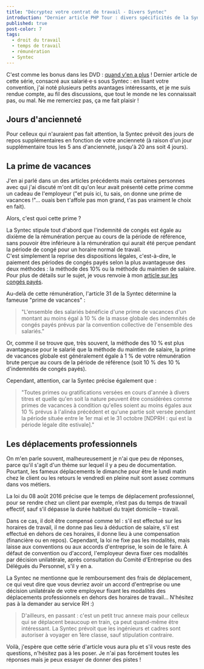```yaml
---
title: "Décryptez votre contrat de travail - Divers Syntec"
introduction: "Dernier article PHP Tour : divers spécificités de la Syntec"
published: true
post-color: 7
tags:
  - droit du travail
  - temps de travail
  - rémunération
  - Syntec
---
```


C'est comme les bonus dans les DVD : [quand y'en a plus](https://youtu.be/VHoT4N43jK8?t=183) ! Dernier article de cette série, consacré aux salarié·e·s sous Syntec : en lisant votre convention, j'ai noté plusieurs petits avantages intéressants, et je me suis rendue compte, au fil des discussions, que tout le monde ne les connaissait pas, ou mal. Ne me remerciez pas, ça me fait plaisir !

## Jours d'ancienneté

Pour celleux qui n'auraient pas fait attention, la Syntec prévoit des jours de repos supplémentaires en fonction de votre ancienneté (à raison d'un jour supplémentaire tous les 5 ans d'ancienneté, jusqu'à 20 ans soit 4 jours).

## La prime de vacances

J'en ai parlé dans un des articles précédents mais certaines personnes avec qui j'ai discuté m'ont dit qu'on leur avait présenté cette prime comme un cadeau de l'employeur ("et puis ici, tu sais, on donne une prime de vacances !"… ouais ben t'affole pas mon grand, t'as pas vraiment le choix en fait).

Alors, c'est quoi cette prime ?

La Syntec stipule tout d'abord que l'indemnité de congés est égale au dixième de la rémunération perçue au cours de la période de référence, sans pouvoir être inférieure à la rémunération qui aurait été perçue pendant la période de congé pour un horaire normal de travail.  
C'est simplement la reprise des dispositions légales, c'est-à-dire, le paiement des périodes de congés payés selon la plus avantageuse des deux méthodes : la méthode des 10% ou la méthode du maintien de salaire. Pour plus de détails sur le sujet, je vous renvoie à mon [article sur les congés payés](/2016/08/02/il-etait-une-fois-les-conges-payes.html#3-valorisation-des-congés-payés).

Au-delà de cette rémunération, l'article 31 de la Syntec détermine la fameuse "prime de vacances" :

> "L'ensemble des salariés bénéficie d'une prime de vacances d'un montant au moins égal à 10 % de la masse globale des indemnités de congés payés prévus par la convention collective de l'ensemble des salariés."

Or, comme il se trouve que, très souvent, la méthode des 10 % est plus avantageuse pour le salarié que la méthode du maintien de salaire, la prime de vacances globale est généralement égale à 1 % de votre rémunération brute perçue au cours de la période de référence (soit 10 % des 10 % d'indemnités de congés payés).

Cependant, attention, car la Syntec précise également que : 

> "Toutes primes ou gratifications versées en cours d'année à divers titres et quelle qu'en soit la nature peuvent être considérées comme primes de vacances à condition qu'elles soient au moins égales aux 10 % prévus à l'alinéa précédent et qu'une partie soit versée pendant la période située entre le 1er mai et le 31 octobre [NDPRH : qui est la période légale dite estivale]."

## Les déplacements professionnels

On m'en parle souvent, malheureusement je n'ai que peu de réponses, parce qu'il s'agit d'un thème sur lequel il y a peu de documentation. Pourtant, les fameux déplacements le dimanche pour être le lundi matin chez le client ou les retours le vendredi en pleine nuit sont assez communs dans vos métiers.

La loi du 08 août 2016 précise que le temps de déplacement professionnel, pour se rendre chez un client par exemple, n’est pas du temps de travail effectif, sauf s’il dépasse la durée habituel du trajet domicile – travail.

Dans ce cas, il doit être compensé comme tel : s'il est effectué sur les horaires de travail, il ne donne pas lieu à déduction de salaire, s'il est effectué en dehors de ces horaires, il donne lieu à une compensation (financière ou en repos). Cependant, la loi ne fixe pas les modalités, mais laisse aux conventions ou aux accords d'entreprise, le soin de le faire. À défaut de convention ou d'accord, l'employeur devra fixer ces modalités par décision unilatérale, après consultation du Comité d'Entreprise ou des Délégués du Personnel, s'il y en a.

La Syntec ne mentionne que le remboursement des frais de déplacement, ce qui veut dire que vous devriez avoir un accord d'entreprise ou une décision unilatérale de votre employeur fixant les modalités des déplacements professionnels en dehors des horaires de travail… N'hésitez pas à la demander au service RH :)

> D'ailleurs, en passant : c'est un petit truc annexe mais pour celleux qui se déplacent beaucoup en train, ça peut quand-même être intéressant. La Syntec prévoit que les ingénieurs et cadres sont autoriser à voyager en 1ère classe, sauf stipulation contraire.

Voilà, j'espère que cette série d'article vous aura plu et s'il vous reste des questions, n'hésitez pas à les poser. Je n'ai pas forcément toutes les réponses mais je peux essayer de donner des pistes !